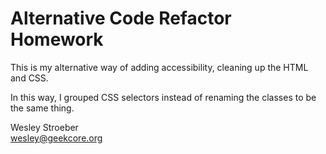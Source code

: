 # Alternative Code Refactor Homework

This is my alternative way of adding accessibility, cleaning up the HTML and CSS.

In this way, I grouped CSS selectors instead of renaming the classes to be the same thing.

Wesley Stroeber  
<wesley@geekcore.org>
